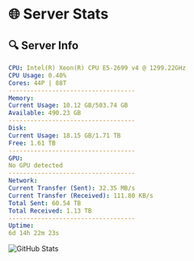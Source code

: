 # 🌐 Server Stats
## 🔍 Server Info
```yaml
CPU: Intel(R) Xeon(R) CPU E5-2699 v4 @ 1299.22GHz
CPU Usage: 0.40%
Cores: 44P | 88T
-----------------------------------
Memory:
Current Usage: 10.12 GB/503.74 GB
Available: 490.23 GB
-----------------------------------
Disk:
Current Usage: 18.15 GB/1.71 TB
Free: 1.61 TB
-----------------------------------
GPU:
No GPU detected
-----------------------------------
Network:
Current Transfer (Sent): 32.35 MB/s
Current Transfer (Received): 111.80 KB/s
Total Sent: 60.54 TB
Total Received: 1.13 TB
-----------------------------------
Uptime:
6d 14h 22m 23s
```
![GitHub Stats](https://img.shields.io/badge/Updated-2025-02-14_13:05:41-blue)